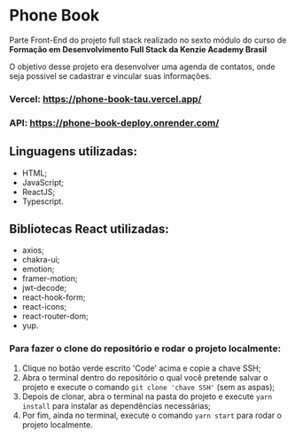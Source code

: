# Phone Book
Parte Front-End do projeto full stack realizado no sexto módulo do curso de **Formação em Desenvolvimento Full Stack da Kenzie Academy Brasil**

O objetivo desse projeto era desenvolver uma agenda de contatos, onde seja possivel se cadastrar e vincular suas informações.

### Vercel: https://phone-book-tau.vercel.app/
### API: https://phone-book-deploy.onrender.com/

## Linguagens utilizadas:
- HTML;
- JavaScript;
- ReactJS;
- Typescript.

## Bibliotecas React utilizadas:
- axios;
- chakra-ui;
- emotion;
- framer-motion;
- jwt-decode;
- react-hook-form;
- react-icons;
- react-router-dom;
- yup.

### Para fazer o clone do repositório e rodar o projeto localmente: 
1. Clique no botão verde escrito 'Code' acima e copie a chave SSH;
2. Abra o terminal dentro do repositório o qual você pretende salvar o projeto e execute o comando `git clone 'chave SSH'` (sem as aspas);
3. Depois de clonar, abra o terminal na pasta do projeto e execute `yarn install` para instalar as dependências necessárias;
4. Por fim, ainda no terminal, execute o comando `yarn start` para rodar o projeto localmente. 
